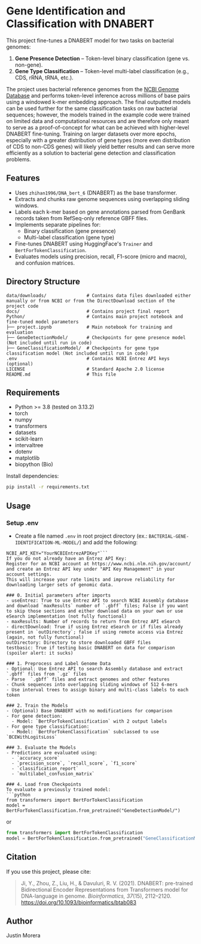 
# Gene Identification and Classification with DNABERT

This project fine-tunes a DNABERT model for two tasks on bacterial genomes:
1. **Gene Presence Detection** – Token-level binary classification (gene vs. non-gene).
2. **Gene Type Classification** – Token-level multi-label classification (e.g., CDS, rRNA, tRNA, etc.).

The project uses bacterial reference genomes from the [NCBI Genome Database](https://www.ncbi.nlm.nih.gov/datasets/genome/?taxon=2&reference_only=true) and performs token-level inference across millions of base pairs using a windowed k-mer embedding approach. The final outputted models can be used further for the same classification tasks on raw bacterial sequences; however, the models trained in the example code were trained on limited data and computational resources and are therefore only meant to serve as a proof-of-concept for what can be achieved with higher-level DNABERT fine-tuning. Training on larger datasets over more epochs, especially with a greater distribution of gene types (more even distribution of CDS to non-CDS genes) will likely yield better results and can serve more efficiently as a solution to bacterial gene detection and classification problems.

## Features

- Uses `zhihan1996/DNA_bert_6` (DNABERT) as the base transformer.
- Extracts and chunks raw genome sequences using overlapping sliding windows.
- Labels each k-mer based on gene annotations parsed from GenBank records taken from RefSeq-only reference GBFF files.
- Implements separate pipelines for:
  - Binary classification (gene presence)
  - Multi-label classification (gene type)
- Fine-tunes DNABERT using HuggingFace's `Trainer` and `BertForTokenClassification`.
- Evaluates models using precision, recall, F1-score (micro and macro), and confusion matrices.

## Directory Structure

```
data/downloads/               # Contains data files downloaded either manually or from NCBI or from the DirectDownload section of the project code
docs/                         # Contains project final report
Python/                       # Contains main project notebook and fine-tuned model parameters
├── project.ipynb             # Main notebook for training and evaluation
├── GeneDetectionModel/       # Checkpoints for gene presence model (Not included until run in code)
├── GeneClassificationModel/  # Checkpoints for gene type classification model (Not included until run in code)
.env                          # Contains NCBI Entrez API keys (optional)
LICENSE                       # Standard Apache 2.0 license
README.md                     # This file
```

## Requirements

- Python >= 3.8 (tested on 3.13.2)
- torch
- numpy
- transformers
- datasets
- scikit-learn
- intervaltree
- dotenv
- matplotlib
- biopython (Bio)

Install dependencies:
```bash
pip install -r requirements.txt
```

## Usage
### Setup .env
- Create a file named `.env` in root project directory (ex.: `BACTERIAL-GENE-IDENTIFICATION-ML-MODEL/`) and add the following:
```NCBI_EMAIL="example@email.com"
NCBI_API_KEY="YourNCBIEntrezAPIKey"```
If you do not already have an Entrez API Key:
Register for an NCBI account at https://www.ncbi.nlm.nih.gov/account/ and create an Entrez API key under "API Key Management" in your account settings.
This will increase your rate limits and improve reliability for downloading larger sets of genomic data.

### 0. Initial parameters after imports
- useEntrez: True to use Entrez API to search NCBI Assembly database and download `maxResults` number of `.gbff` files; False if you want to skip those sections and either download data on your own or use eSearch implementation (not fully functional) 
- maxResults: Number of records to return from Entrez API eSearch
- directDownload: True if using Entrez eSearch or if files already present in `outDirectory`; false if using remote access via Entrez (again, not fully functional)
outDirectory: Directory to store downloaded GBFF files
testbasic: True if testing basic DNABERT on data for comparison (spoiler alert: it sucks)

### 1. Preprocess and Label Genome Data
- Optional: Use Entrez API to search Assembly database and extract `.gbff` files from `.gz` files
- Parse  `.gbff` files and extract genomes and other features
- Chunk sequences into overlapping sliding windows of 512 6-mers
- Use interval trees to assign binary and multi-class labels to each token

### 2. Train the Models
- (Optional) Base DNABERT with no modifications for comparison
- For gene detection:
  - Model: `BertForTokenClassification` with 2 output labels
- For gene type classification:
  - Model: `BertForTokenClassification` subclassed to use `BCEWithLogitsLoss`

### 3. Evaluate the Models
- Predictions are evaluated using:
  - `accuracy_score`
  - `precision_score`, `recall_score`, `f1_score`
  - `classification_report`
  - `multilabel_confusion_matrix`

### 4. Load from Checkpoints
To evaluate a previously trained model:
```python
from transformers import BertForTokenClassification
model = BertForTokenClassification.from_pretrained("GeneDetectionModel/")
```
or
```python
from transformers import BertForTokenClassification
model = BertForTokenClassification.from_pretrained("GeneClassificationModel/")
```

## Citation

If you use this project, please cite:
> Ji, Y., Zhou, Z., Liu, H., & Davuluri, R. V. (2021). DNABERT: pre-trained Bidirectional Encoder Representations from Transformers model for DNA-language in genome. *Bioinformatics, 37*(15), 2112–2120. https://doi.org/10.1093/bioinformatics/btab083

## Author

Justin Morera
